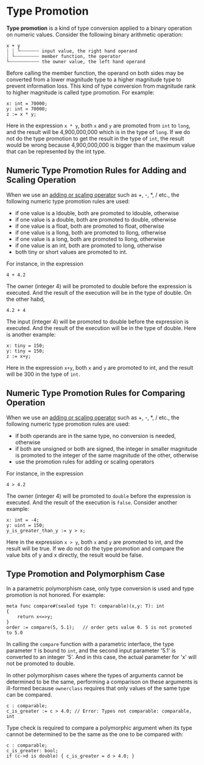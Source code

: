 # Type Promotion

**Type promotion** is a kind of type conversion applied to a binary operation on numeric values. Consider the following binary arithmetic operation:
```altro
x + y
┊ ┊ └┄┄┄┄┄┄┄ input value, the right hand operand
┊ └┄┄┄┄┄┄┄┄┄ member function, the operator
└┄┄┄┄┄┄┄┄┄┄┄ the owner value, the left hand operand
```

Before calling the member function, the operand on both sides may be converted from a lower magnitude type to a higher magnitude type to prevent information loss. This kind of type conversion from magnitude rank to higher magnitude is called type promotion. For example:
```altro
x: int = 70000;
y: int = 70000;
z := x * y;
```
Here in the expression `x * y`, both `x` and `y` are promoted from `int` to `long`, and the result will be 4,900,000,000 which is in the type of `long`. If we do not do the type promotion to get the result in the type of `int`, the result would be wrong because 4,900,000,000 is bigger than the maximum value that can be represented by the int type.

## Numeric Type Promotion Rules for Adding and Scaling Operation

When we use an [adding or scaling operator](operators.md) such as +, -, \*, / etc., the following numeric type promotion rules are used:

* if one value is a ldouble, both are promoted to ldouble, otherwise
* if one value is a double, both are promoted to double, otherwise
* if one value is a float, both are promoted to float, otherwise
* if one value is a llong, both are promoted to llong, otherwise
* if one value is a long, both are promoted to llong, otherwise
* if one value is an int, both are promoted to long, otherwise
* both tiny or short values are promoted to int.

For instance, in the expression
```altro
4 + 4.2
```
The owner (integer 4) will be promoted to double before the expression is executed. And the result of the execution will be in the type of double. On the other habd,
```altro
4.2 + 4
```
The input (integer 4) will be promoted to double before the expression is executed. And the result of the execution will be in the type of double. Here is another example:
```altro
x: tiny = 150;
y: tiny = 150;
z := x+y;
```
Here in the expression `x+y`, both `x` and `y` are promoted to int, and the result will be 300 in the type of `int`.

## Numeric Type Promotion Rules for Comparing Operation
When we use an [adding or scaling operator](operators.md) such as +, -, \*, / etc., the following numeric type promotion rules are used:

* if both operands are in the same type, no conversion is needed, otherwise
* if both are unsigned or both are signed, the integer in smaller magnitude is promoted to the integer of the same magnitude of the other, otherwise
* use the promotion rules for adding or scaling operators

For instance, in the expression
```altro
4 > 4.2
```
The owner (integer 4) will be promoted to `double` before the expression is executed. And the result of the execution is `false`. Consider another example:
```altro
x: int = -4;
y: uint = 150;
y_is_greater_than_y := y > x;
```
Here in the expression `x > y`, both `x` and `y` are promoted to int, and the result will be true. If we do not do the type promotion and compare the value bits of y and x directly, the result would be false.

## Type Promotion and Polymorphism Case

In a parametric polymorphism case, only type conversion is used and type promotion is not honored. For example:
```altro
meta func compare#(sealed type T: comparable)(x,y: T): int
{
    return x<=>y;
}
order := compare(5, 5.1);   // order gets value 0. 5 is not promoted to 5.0
```
In calling the `compare` function with a parametric interface, the type parameter `T` is bound to `int`, and the second input parameter '5.1' is converted to an integer '5'. And in this case, the actual parameter for 'x' will not be promoted to double.

In other polymorphism cases where the types of arguments cannot be determined to be the same, performing a comparison on these arguments is ill-formed because `ownerclass` requires that only values of the same type can be compared.
```altro
c : comparable;
c_is_greater := c > 4.0; // Error: Types not comparable: comparable, int
```
Type check is required to compare a polymorphic argument when its type cannot be determined to be the same as the one to be compared with:
```altro
c : comparable;
c_is_greater: bool;
if (c->d is double) { c_is_greater = d > 4.0; }
```

